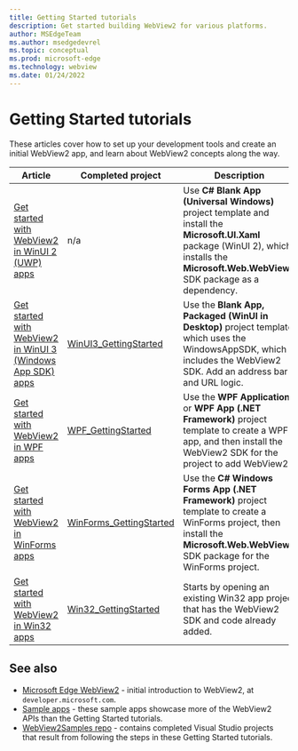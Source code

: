 ```yaml
---
title: Getting Started tutorials
description: Get started building WebView2 for various platforms.
author: MSEdgeTeam
ms.author: msedgedevrel
ms.topic: conceptual
ms.prod: microsoft-edge
ms.technology: webview
ms.date: 01/24/2022
---
```

# Getting Started tutorials

These articles cover how to set up your development tools and create an initial WebView2 app, and learn about WebView2 concepts along the way.

| Article | Completed project | Description |
|---|---|---|
| [Get started with WebView2 in WinUI 2 (UWP) apps](winui2.md) | n/a<!--todo: upload finished project--> | Use **C# Blank App (Universal Windows)** project template and install the **Microsoft.UI.Xaml** package (WinUI 2), which installs the **Microsoft.Web.WebView2** SDK package as a dependency. |
| [Get started with WebView2 in WinUI 3 (Windows App SDK) apps](winui.md) | [WinUI3_GettingStarted](https://github.com/MicrosoftEdge/WebView2Samples/tree/main/GettingStartedGuides/WinUI3_GettingStarted) | Use the **Blank App, Packaged (WinUI in Desktop)** project template, which uses the WindowsAppSDK, which includes the WebView2 SDK.  Add an address bar and URL logic. |
| [Get started with WebView2 in WPF apps](wpf.md) | [WPF_GettingStarted](https://github.com/MicrosoftEdge/WebView2Samples/tree/main/GettingStartedGuides/WPF_GettingStarted) | Use the **WPF Application** or **WPF App (.NET Framework)** project template to create a WPF app, and then install the WebView2 SDK for the project to add WebView2. |
| [Get started with WebView2 in WinForms apps](winforms.md) | [WinForms_GettingStarted](https://github.com/MicrosoftEdge/WebView2Samples/tree/main/GettingStartedGuides/WinForms_GettingStarted) | Use the **C# Windows Forms App (.NET Framework)** project template to create a WinForms project, then install the **Microsoft.Web.WebView2** SDK package for the WinForms project. |
| [Get started with WebView2 in Win32 apps](win32.md) | [Win32_GettingStarted](https://github.com/MicrosoftEdge/WebView2Samples/tree/main/GettingStartedGuides/Win32_GettingStarted) | Starts by opening an existing Win32 app project that has the WebView2 SDK and code already added. |


<!-- ====================================================================== -->
## See also

* [Microsoft Edge WebView2](https://developer.microsoft.com/microsoft-edge/webview2) - initial introduction to WebView2, at `developer.microsoft.com`.
* [Sample apps](../code-samples-links.md) - these sample apps showcase more of the WebView2 APIs than the Getting Started tutorials.
* [WebView2Samples repo](https://github.com/MicrosoftEdge/WebView2Samples#readme) - contains completed Visual Studio projects that result from following the steps in these Getting Started tutorials.
